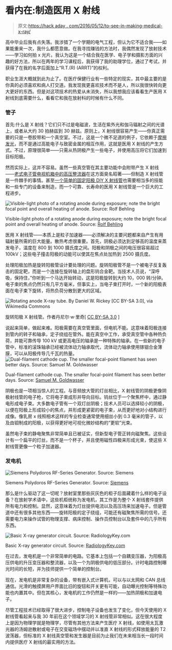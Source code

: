 # 看内在:制造医用 X 射线

> 原文:[https://hack aday . com/2016/05/12/to-see-in-making-medical-x-ray/](https://hackaday.com/2016/05/12/to-see-within-making-medical-x-rays/)

高中毕业后我有点失落。我涉猎了一个学期的电气工程，但认为它不适合我——如果能重来一次，我什么都愿意做。在我寻找赚钱的方法时，我偶然发现了放射技术——学习如何拍 x 光片。我认为这是一个结合我在医学、电子学和摄影方面的兴趣的好方法，所以在两年的学习课程后，我获得了我的助理学位，通过了考试，并获得了在我的名字后面加上“R.T.(R) (ARRT)”的权利。

职业生涯大概就到此为止了。在医疗保健行业有一些特定的现实，其中最主要的是你真的必须喜欢和病人打交道。我发现我更喜欢技术而不是人，所以我很快转向更大更好的东西。但是对这项技术的热爱从未消失，所以我想我应该看看生产医用 X 射线到底需要什么，看看它和我在放射科的时候有什么不同。

### 管子

首先:什么是 X 射线？它们只不过是电磁波，生活在紫外光和伽马辐射之间的光谱上，或者从大约 30 拍赫兹到 30 赫兹。原则上，X 射线很容易产生——你真正需要的只是一卷胶带和一个真空室。不过，这是一个微不足道的例子，它依赖于[摩擦发光](https://en.wikipedia.org/wiki/Triboluminescence)，而不是通过高能电子与致密金属的相互作用，这就是医用 X 射线的产生方式。不过，原理很简单——只需从热阴极产生一些电子，并使用高压将它们加速到目标阳极。

然而实际上，这并不容易。虽然一些真空管在其主要功能中会附带产生 X 射线——[老式电子管电视机箱中的高压整流器](https://en.wikipedia.org/wiki/X-ray_tube#Hazards_of_X-ray_production_from_vacuum_tubes)在这方面臭名昭著——但制造 X 射线管是一件棘手的事情。甚至[一个简单的固定阳极 DIY X 射线管](http://hackaday.com/2013/06/02/building-a-miniature-x-ray-tube/)也需要相当多的技能和一些专门的设备来制造，而一个可靠、长寿命的医用 X 射线管是一个巨大的工程进步。

![Visible-light photo of a rotating anode during exposure; note the bright focal point and overall heating of anode. Source: Rolf Behling](../Images/64e690d01d81aa21e3f5d07b8188d67f.png)

Visible-light photo of a rotating anode during exposure; note the bright focal point and overall heating of anode. Source: [Rolf Behling](http://amos3.aapm.org/abstracts/pdf/77-22639-312436-101838.pdf)

医用 X 射线管——本质上是粒子加速器——必须解决的主要问题都来自产生有用辐射量所需的巨大能量。散热考虑很重要。首先，阴极必须达到足够高的温度来蒸发电子，温度在 800 到 1000 摄氏度之间。阳极和阴极之间的电压很容易超过 100kV；这些电子撞击阳极的动能可以使其在焦点处加热到 2500 摄氏度。

处理阳极加热是旋转阳极管设计要处理的问题。旋转阳极管不是一个被电子反复轰击的固定靶，而是一个连接在旋转轴上的盘形钨合金靶。当技术人员说，“深呼吸，保持住，”你听到一个马达开始转动，这是阳极旋转到大约 10，000 转/分钟。电子束的焦点仍然只有几平方毫米，但事实上，当电子束打开时，一个新的阳极表面在电子束下旋转，将热负荷分散到更大的区域。

![Rotating anode X-ray tube. By Daniel W. Rickey [CC BY-SA 3.0], via Wikimedia Commons](../Images/c5aef674509d7433dcc0d9a075a32c16.png)

旋转阳极 X 射线管。作者丹尼尔·w·里奇[ [CC BY-SA 3.0](http://creativecommons.org/licenses/by-sa/3.0) ]

说起来简单，做起来难。阳极需要在真空管里面，但电机不能。这意味着阳极连接到管内的转子和轴承，定子绕组在管外。能在真空中工作，承受真空管中各种热负荷，并能可靠传导 100 kV 或更高电压的轴承是一种特殊的轴承。在一些新的电子管中，标准的滚珠轴承已经被流体动力轴承取代，流体动力轴承使用镓铟合金薄膜，可以从阳极传导几千瓦的热量。![Dual-filament cathode cup. The smaller focal-point filament has seen better days. Source: Samuel M. Goldwasser](../Images/1423c2bd7d1fe6fae20518ee98145b0f.png)

Dual-filament cathode cup. The smaller focal-point filament has seen better days. Source: [Samuel M. Goldwasser](http://www.repairfaq.org/sam/xraysys.htm)

阴极也是一项相当惊人的工程。与音频放大管的灯丝相比，X 射线管的阴极更像阴极射线管的电子枪，它将电子束成形并导向目标。钨丝位于一个聚焦杯中，通过静电形成电子束。大多数电子管有一个双灯丝阴极；技术人员可以选择较小的阴极，以便在阳极上形成较小的焦点，并形成更紧密的电子束，从而更好地对小结构进行成像。像乳房 x 线照相术这样的专业检查通常使用细丝小到 0.3 毫米的管子，以及由钼制成的阳极，以获得更好地可视化微妙结构的“更软”光束。

虽然电子束的静电聚焦非常简单且已被证实，但新型电子管正转向磁聚焦。这些设计有一个扁平的灯丝，而不是一个杯子，并且使用磁性四极来形成光束，使这些 X 射线管更像一个粒子加速器。

### 发电机

![Siemens Polydoros RF-Series Generator. Source: Siemens](../Images/c4db8a2d7b52acdc65712e0865f5c3f8.png)

Siemens Polydoros RF-Series Generator. Source: [Siemens](http://www.oem-products.siemens.com/x-ray-generator)

那么是什么驱动了这一切呢？放射室里那些灰灰色的柜子后面藏着什么样的电子设备？在放射学术语中，这些机柜统称为发电机，其工作是为整个 X 射线套件提供所有电力和控制。显然，这意味着为灯丝提供电流以及高压场来加速电子。但是管道中还有很多其他东西——旋转阳极的定子绕组，可能还有磁聚焦所需的信号。还需要电力来操作试管的物理支撑、病床控制、操作员控制台以及套件中的几乎所有东西。

![Basic X-ray generator circuit. Source: RadiologyKey.com](../Images/328adbbf51c3b39f35a39207e7891e61.png)

Basic X-ray generator circuit. Source: [RadiologyKey.com](http://radiologykey.com/x-ray-circuit-and-tube-heat-management/)

在过去，发电机是一个非常简单的电路。它基本上包括一个自耦变压器，为阳极高压供电的升压变压器和整流器，以及一个为阴极供电的低压部分。计时电路控制曝光时间的长短，并为技师提供一个简单的控制台。

现在，发电机是非常复杂的设备，带有嵌入式计算机，可以与以太网和 CAN 总线通信。光滑的触摸屏用户界面比旧的旋钮和开关更有可能，自动曝光控制等特殊功能也内置其中。但在其核心，发电机的工作仍然是一样的——加热阴极和加速电子。

尽管工程技术已经取得了很大进步，控制电子设备也发生了变化，但今天使用的 X 射线管看起来与我 30 年前在这个领域学习的 X 射线管非常相似。这在很大程度上是因为物理学就是物理学，尽管有其他方法来产生医疗 X 射线，如使用太瓦激光器的汤姆逊散射或电子在交变磁场中摆动并以准直 X 射线的形式释放能量的 T2 波荡器，但标准的 X 射线真空管和发生器是目前为止我们在未来相当长一段时间内提供医疗 X 射线的最实用的方法。